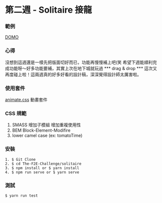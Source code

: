 # 第二週 - Solitaire 接龍

### 範例

[DOMO](https://rexhung0302.github.io/The-F2E-Challenge/solitaire/dist/index.html#/index)

### 心得
沒想到這週還是一樣先把版面切好而已，功能再慢慢補上吧(笑
希望下週能順利完成功能呀～好多功能要補，其實上次在地下城就玩過 *** drag & drop *** 這次又再度碰上啦！這兩週真的好多好看的設計稿，深深覺得設計師太厲害啦。

### 使用套件
[animate.css](https://github.com/daneden/animate.css) 動畫套件

### CSS 規範
1. SMASS 增加子模組 增加重複使用性
2. BEM Block-Element-Modifire
3. lower camel case (ex: tomatoTime)

### 安裝
```
1. $ Git Clone
2. $ cd The-F2E-Challenge/solitaire
3. $ npm install or $ yarn install
4. $ npm run serve or $ yarn serve
```

### 測試
```
$ yarn run test
```